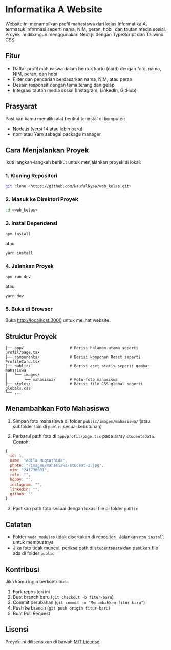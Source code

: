 # Informatika A Website

Website ini menampilkan profil mahasiswa dari kelas Informatika A, termasuk informasi seperti nama, NIM, peran, hobi, dan tautan media sosial. Proyek ini dibangun menggunakan Next.js dengan TypeScript dan Tailwind CSS.

## Fitur

- Daftar profil mahasiswa dalam bentuk kartu (card) dengan foto, nama, NIM, peran, dan hobi
- Filter dan pencarian berdasarkan nama, NIM, atau peran
- Desain responsif dengan tema terang dan gelap
- Integrasi tautan media sosial (Instagram, LinkedIn, GitHub)

## Prasyarat

Pastikan kamu memiliki alat berikut terinstal di komputer:

- Node.js (versi 14 atau lebih baru)
- npm atau Yarn sebagai package manager

## Cara Menjalankan Proyek

Ikuti langkah-langkah berikut untuk menjalankan proyek di lokal:

### 1. Kloning Repositori

```bash
git clone <https://github.com/NaufalNyaa/web_kelas.git>
```

### 2. Masuk ke Direktori Proyek

```bash
cd <web_kelas>
```

### 3. Instal Dependensi

```bash
npm install
```

atau

```bash
yarn install
```

### 4. Jalankan Proyek

```bash
npm run dev
```

atau

```bash
yarn dev
```

### 5. Buka di Browser

Buka [http://localhost:3000](http://localhost:3000) untuk melihat website.

## Struktur Proyek

```
├── app/                    # Berisi halaman utama seperti profil/page.tsx
├── components/             # Berisi komponen React seperti ProfileCard.tsx
├── public/                 # Berisi aset statis seperti gambar mahasiswa
│   └── images/
│       └── mahasiswa/      # Foto-foto mahasiswa
├── styles/                 # Berisi file CSS global seperti globals.css
└── ...
```

## Menambahkan Foto Mahasiswa

1. Simpan foto mahasiswa di folder `public/images/mahasiswa/` (atau subfolder lain di `public` sesuai kebutuhan)

2. Perbarui path foto di `app/profil/page.tsx` pada array `studentsData`. Contoh:

```javascript
{
  id: 1,
  name: "Adila Muqtashida",
  photo: "/images/mahasiswa/student-2.jpg",
  nim: "241730001",
  role: "",
  hobby: "",
  instagram: "",
  linkedin: "",
  github: ""
}
```

3. Pastikan path foto sesuai dengan lokasi file di folder `public`

## Catatan

- Folder `node_modules` tidak disertakan di repositori. Jalankan `npm install` untuk membuatnya
- Jika foto tidak muncul, periksa path di `studentsData` dan pastikan file ada di folder `public`

## Kontribusi

Jika kamu ingin berkontribusi:

1. Fork repositori ini
2. Buat branch baru (`git checkout -b fitur-baru`)
3. Commit perubahan (`git commit -m "Menambahkan fitur baru"`)
4. Push ke branch (`git push origin fitur-baru`)
5. Buat Pull Request

## Lisensi

Proyek ini dilisensikan di bawah [MIT License](LICENSE).
